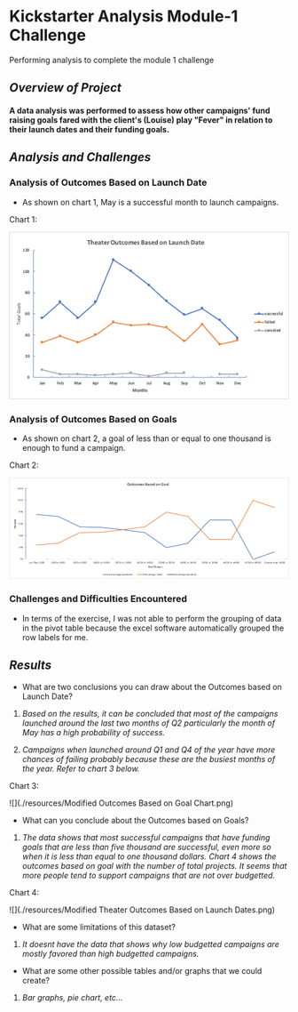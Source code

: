 # Kickstarter Analysis Module-1 Challenge
Performing analysis to complete the module 1 challenge 

## *Overview of Project*

#### A data analysis was performed to assess how other campaigns' fund raising goals fared with the client's (Louise) play "Fever" in relation to their launch dates and their funding goals.

## *Analysis and Challenges*

### Analysis of Outcomes Based on Launch Date

- As shown on chart 1, May is a successful month to launch campaigns.

Chart 1:

![](./Resources/Theater_Outcomes_vs_Launch.png)

### Analysis of Outcomes Based on Goals

- As shown on chart 2, a goal of less than or equal to one thousand is enough to fund a campaign. 

Chart 2:

![](./Resources/Outcomes_vs_Goals.png)

### Challenges and Difficulties Encountered

- In terms of the exercise, I was not able to perform the grouping of data in the pivot table because the excel software automatically grouped the row labels for me.  

## *Results*

- What are two conclusions you can draw about the Outcomes based on Launch Date?

1. *Based on the results, it can be concluded that most of the campaigns launched around the last two months of Q2 particularly the month of May has a high probability of success.*

2. *Campaigns when launched around Q1 and Q4 of the year have more chances of failing probably because these are the busiest months of the year. Refer to chart 3 below.*

Chart 3:

![](./resources/Modified Outcomes Based on Goal Chart.png)

- What can you conclude about the Outcomes based on Goals?

1. *The data shows that most successful campaigns that have funding goals that are less than five thousand are successful, even more so when it is less than equal to one thousand dollars. Chart 4 shows the outcomes based on goal with the number of total projects. It seems that more people tend to support campaigns that are not over budgetted.*  

Chart 4:

![](./resources/Modified Theater Outcomes Based on Launch Dates.png)

- What are some limitations of this dataset?

1. *It doesnt have the data that shows why low budgetted campaigns are mostly favored than high budgetted campaigns.*

- What are some other possible tables and/or graphs that we could create?

1. *Bar graphs, pie chart, etc...*
